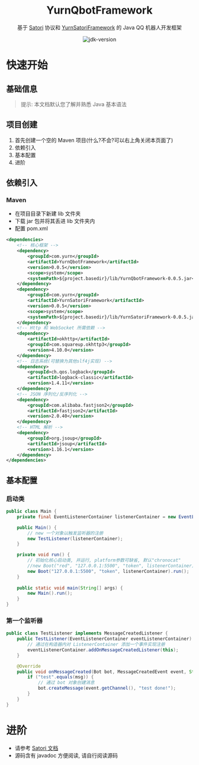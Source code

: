 <div align="center">

# YurnQbotFramework

基于 [Satori](https://satori.js.org/zh-CN/) 协议和 [YurnSatoriFramework](https://github.com/Nyayurn/YurnSatoriFramework) 的 Java QQ 机器人开发框架

<img src="https://img.shields.io/badge/JDK-17+-brightgreen.svg?style=flat-square" alt="jdk-version">

</div>

# 快速开始

## 基础信息

> 提示: 本文档默认您了解并熟悉 Java 基本语法

## 项目创建

1. 首先创建一个空的 Maven 项目(什么?不会?可以右上角关闭本页面了)
2. 依赖引入
3. 基本配置
4. 进阶

## 依赖引入

### Maven

- 在项目目录下新建 lib 文件夹
- 下载 jar 包并将其丢进 lib 文件夹内
- 配置 pom.xml

```xml
<dependencies>
    <!-- 核心框架 -->
    <dependency>
        <groupId>com.yurn</groupId>
        <artifactId>YurnQbotFramework</artifactId>
        <version>0.0.5</version>
        <scope>system</scope>
        <systemPath>${project.basedir}/lib/YurnQbotFramework-0.0.5.jar</systemPath>
    </dependency>
    <dependency>
        <groupId>com.yurn</groupId>
        <artifactId>YurnSatoriFramework</artifactId>
        <version>0.0.5</version>
        <scope>system</scope>
        <systemPath>${project.basedir}/lib/YurnSatoriFramework-0.0.5.jar</systemPath>
    </dependency>
    <!-- Http 和 WebSocket 所需依赖 -->
    <dependency>
        <artifactId>okhttp</artifactId>
        <groupId>com.squareup.okhttp3</groupId>
        <version>4.10.0</version>
    </dependency>
    <!-- 日志系统(可替换为其他slf4j实现) -->
    <dependency>
        <groupId>ch.qos.logback</groupId>
        <artifactId>logback-classic</artifactId>
        <version>1.4.11</version>
    </dependency>
    <!-- JSON 序列化/反序列化 -->
    <dependency>
        <groupId>com.alibaba.fastjson2</groupId>
        <artifactId>fastjson2</artifactId>
        <version>2.0.40</version>
    </dependency>
    <!-- HTML 解析 -->
    <dependency>
        <groupId>org.jsoup</groupId>
        <artifactId>jsoup</artifactId>
        <version>1.16.1</version>
    </dependency>
</dependencies>
```

## 基本配置

### 启动类

```java
public class Main {
    private final EventListenerContainer listenerContainer = new EventListenerContainer();

    public Main() {
        // new 一个对象以触发监听器的注册
        new TestListener(listenerContainer);
    }

    private void run() {
        // 初始化核心启动类, 并运行, platform参数可缺省, 默认"chronocat"
        //new Boot("red", "127.0.0.1:5500", "token", listenerContainer).run()
        new Boot("127.0.0.1:5500", "token", listenerContainer).run();
    }
    
    public static void main(String[] args) {
        new Main().run();
    }
}
```

### 第一个监听器

```java
public class TestListener implements MessageCreatedListener {
    public TestListener(EventListenerContainer eventListenerContainer) {
        // 通过在构造器内对 ListenerContainer 添加一个事件实现注册
        eventListenerContainer.addOnMessageCreatedListener(this);
    }

    @Override
    public void onMessageCreated(Bot bot, MessageCreatedEvent event, String msg) {
        if ("test".equals(msg)) {
            // 通过 bot 对象创建消息
            bot.createMessage(event.getChannel(), "test done!");
        }
    }
}
```

# 进阶

- 请参考 [Satori 文档](https://satori.js.org/zh-CN/protocol)
- 源码含有 javadoc 方便阅读, 请自行阅读源码
